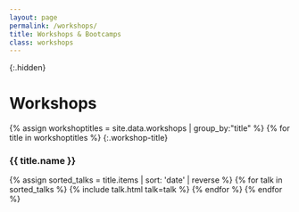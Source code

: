 ```yaml
---
layout: page
permalink: /workshops/
title: Workshops & Bootcamps
class: workshops
---
```



{:.hidden}
# Workshops

{% assign workshoptitles = site.data.workshops | group_by:"title" %}
{% for title in workshoptitles %}
{:.workshop-title}
### {{ title.name }}
{% assign sorted_talks = title.items | sort: 'date' | reverse %}
{% for talk in sorted_talks  %}
  {% include talk.html talk=talk %}
{% endfor %}
{% endfor %}
